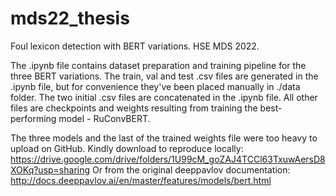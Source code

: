 # mds22_thesis
 Foul lexicon detection with BERT variations. HSE MDS 2022.
 
 The .ipynb file contains dataset preparation and training pipeline for the three BERT variations.
 The train, val and test .csv files are generated in the .ipynb file, but for convenience they've been placed manually in ./data folder.
 The two initial .csv files are concatenated in the .ipynb file.
 All other files are checkpoints and weights resulting from training the best-performing model - RuConvBERT. 
 
 The three models and the last of the trained weights file were too heavy to upload on GitHub. 
 Kindly download to reproduce locally:
 https://drive.google.com/drive/folders/1U99cM_goZAJ4TCCl63TxuwAersD8XOKq?usp=sharing
 Or from the original deeppavlov documentation:
 http://docs.deeppavlov.ai/en/master/features/models/bert.html
